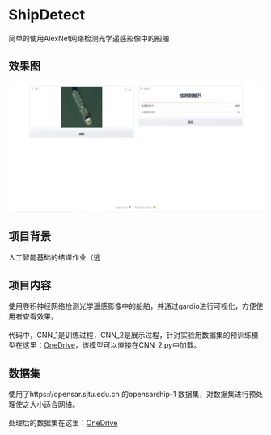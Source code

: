 # ShipDetect
简单的使用AlexNet网络检测光学遥感影像中的船舶
## 效果图
![pic](https://github.com/Astrophel02/ShipDetect/blob/main/捕获.PNG?raw=true)
## 项目背景
人工智能基础的结课作业（逃
## 项目内容
使用卷积神经网络检测光学遥感影像中的船舶，并通过gardio进行可视化，方便使用者查看效果。<br>
<br>代码中，CNN_1是训练过程，CNN_2是展示过程，针对实验用数据集的预训练模型在这里：[OneDrive](https://supceducn0-my.sharepoint.com/:u:/g/personal/2116010120_s_upc_edu_cn/ESJMr2fL0CBKrsZ_BDysRqkBmDff81yecnFFPEMTZxiG6A?e=ZyqMSq)，该模型可以直接在CNN_2.py中加载。
## 数据集
使用了https://opensar.sjtu.edu.cn 的opensarship-1 数据集，对数据集进行预处理使之大小适合网络。<br><br>处理后的数据集在这里：[OneDrive](https://supceducn0-my.sharepoint.com/:u:/g/personal/2116010120_s_upc_edu_cn/EYuw5PKnoRtIkh-YFYOcIN0BzzOuCIRPpgqVQXSRnBhHGg?e=JRlHNj)
